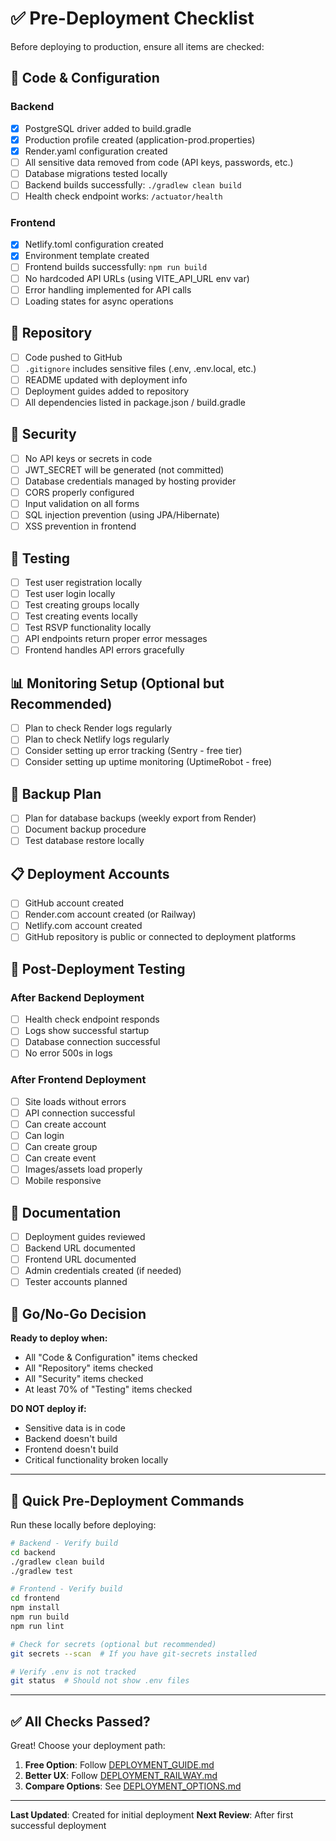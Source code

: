 # ✅ Pre-Deployment Checklist

Before deploying to production, ensure all items are checked:

## 🔧 Code & Configuration

### Backend
- [x] PostgreSQL driver added to build.gradle
- [x] Production profile created (application-prod.properties)
- [x] Render.yaml configuration created
- [ ] All sensitive data removed from code (API keys, passwords, etc.)
- [ ] Database migrations tested locally
- [ ] Backend builds successfully: `./gradlew clean build`
- [ ] Health check endpoint works: `/actuator/health`

### Frontend  
- [x] Netlify.toml configuration created
- [x] Environment template created
- [ ] Frontend builds successfully: `npm run build`
- [ ] No hardcoded API URLs (using VITE_API_URL env var)
- [ ] Error handling implemented for API calls
- [ ] Loading states for async operations

## 📁 Repository

- [ ] Code pushed to GitHub
- [ ] `.gitignore` includes sensitive files (.env, .env.local, etc.)
- [ ] README updated with deployment info
- [ ] Deployment guides added to repository
- [ ] All dependencies listed in package.json / build.gradle

## 🔐 Security

- [ ] No API keys or secrets in code
- [ ] JWT_SECRET will be generated (not committed)
- [ ] Database credentials managed by hosting provider
- [ ] CORS properly configured
- [ ] Input validation on all forms
- [ ] SQL injection prevention (using JPA/Hibernate)
- [ ] XSS prevention in frontend

## 🧪 Testing

- [ ] Test user registration locally
- [ ] Test user login locally
- [ ] Test creating groups locally
- [ ] Test creating events locally
- [ ] Test RSVP functionality locally
- [ ] API endpoints return proper error messages
- [ ] Frontend handles API errors gracefully

## 📊 Monitoring Setup (Optional but Recommended)

- [ ] Plan to check Render logs regularly
- [ ] Plan to check Netlify logs regularly
- [ ] Consider setting up error tracking (Sentry - free tier)
- [ ] Consider setting up uptime monitoring (UptimeRobot - free)

## 💾 Backup Plan

- [ ] Plan for database backups (weekly export from Render)
- [ ] Document backup procedure
- [ ] Test database restore locally

## 📋 Deployment Accounts

- [ ] GitHub account created
- [ ] Render.com account created (or Railway)
- [ ] Netlify.com account created
- [ ] GitHub repository is public or connected to deployment platforms

## 🎯 Post-Deployment Testing

### After Backend Deployment
- [ ] Health check endpoint responds
- [ ] Logs show successful startup
- [ ] Database connection successful
- [ ] No error 500s in logs

### After Frontend Deployment
- [ ] Site loads without errors
- [ ] API connection successful
- [ ] Can create account
- [ ] Can login
- [ ] Can create group
- [ ] Can create event
- [ ] Images/assets load properly
- [ ] Mobile responsive

## 📝 Documentation

- [ ] Deployment guides reviewed
- [ ] Backend URL documented
- [ ] Frontend URL documented  
- [ ] Admin credentials created (if needed)
- [ ] Tester accounts planned

## 🚀 Go/No-Go Decision

**Ready to deploy when:**
- All "Code & Configuration" items checked
- All "Repository" items checked
- All "Security" items checked
- At least 70% of "Testing" items checked

**DO NOT deploy if:**
- Sensitive data is in code
- Backend doesn't build
- Frontend doesn't build
- Critical functionality broken locally

---

## 🎯 Quick Pre-Deployment Commands

Run these locally before deploying:

```bash
# Backend - Verify build
cd backend
./gradlew clean build
./gradlew test

# Frontend - Verify build
cd frontend
npm install
npm run build
npm run lint

# Check for secrets (optional but recommended)
git secrets --scan  # If you have git-secrets installed

# Verify .env is not tracked
git status  # Should not show .env files
```

---

## ✅ All Checks Passed?

Great! Choose your deployment path:

1. **Free Option**: Follow [DEPLOYMENT_GUIDE.md](./DEPLOYMENT_GUIDE.md)
2. **Better UX**: Follow [DEPLOYMENT_RAILWAY.md](./DEPLOYMENT_RAILWAY.md)
3. **Compare Options**: See [DEPLOYMENT_OPTIONS.md](./DEPLOYMENT_OPTIONS.md)

---

**Last Updated**: Created for initial deployment
**Next Review**: After first successful deployment
